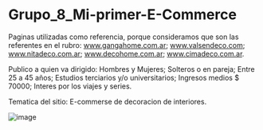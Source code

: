 # Grupo_8_Mi-primer-E-Commerce
Paginas utilizadas como referencia, porque consideramos que son las referentes en el rubro:
    www.gangahome.com.ar;
    www.valsendeco.com;
    www.nitadeco.com.ar;
    www.decohome.com.ar;
    www.cimadeco.com.ar.

Publico a quien va dirigido:
Hombres y Mujeres;
Solteros o en pareja;
Entre 25 a 45 años;
Estudios terciarios y/o universitarios;
Ingresos medios $ 70000;
Interes por los viajes y series.

Tematica del sitio: E-commerse de decoracion de interiores.

![image](https://github.com/RominaBaciocchi/Grupo_8_Mi-primer-E-Commerce/blob/main/wireframes/Deco%20Home.png)
